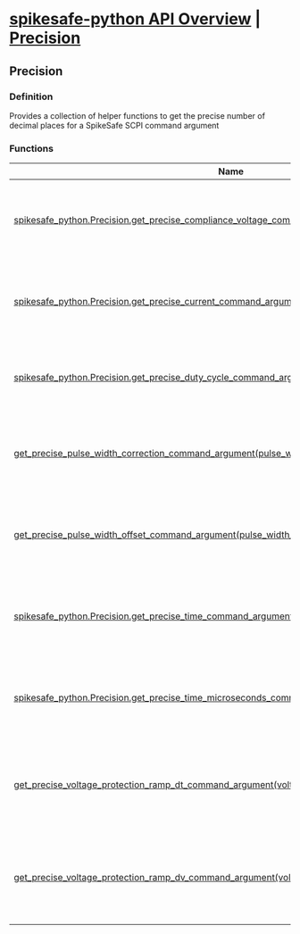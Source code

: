 # [spikesafe-python API Overview](/spikesafe_python_lib_docs/README.md) | [Precision](/spikesafe_python_lib_docs/Precision/README.md)

## Precision

### Definition
Provides a collection of helper functions to get the precise number of decimal places for a SpikeSafe SCPI command argument

### Functions
| Name | Description |
| - | - |
| [spikesafe_python.Precision.get_precise_compliance_voltage_command_argument(compliance_voltage)](/spikesafe_python_lib_docs/Precision/spikesafe_python.Precision.get_precise_compliance_voltage_command_argument/README.md) | Returns the optimal precision for a compliance voltage command argument. |
| [spikesafe_python.Precision.get_precise_current_command_argument(current_amps)](/spikesafe_python_lib_docs/Precision/spikesafe_python.Precision.get_precise_current_command_argument/README.md) | Returns the optimal precision for a current in amps command argument. |
| [spikesafe_python.Precision.get_precise_duty_cycle_command_argument(duty_cycle)](/spikesafe_python_lib_docs/Precision/spikesafe_python.Precision.get_precise_duty_cycle_command_argument/README.md) | Returns the optimal precision for a duty cycle command argument. |
| [get_precise_pulse_width_correction_command_argument(pulse_width_correction)](/spikesafe_python_lib_docs/Precision/get_precise_pulse_width_correction_command_argument/README.md) | Returns the optimal precision for a pulse width correction command argument. |
| [get_precise_pulse_width_offset_command_argument(pulse_width_offset)](/spikesafe_python_lib_docs/Precision/get_precise_pulse_width_offset_command_argument/README.md) | Returns the optimal precision for a pulse width offset command argument. |
| [spikesafe_python.Precision.get_precise_time_command_argument(time_seconds)](/spikesafe_python_lib_docs/Precision/spikesafe_python.Precision.get_precise_time_command_argument/README.md) | Returns the optimal precision for a time in seconds command argument. |
| [spikesafe_python.Precision.get_precise_time_microseconds_command_argument(time_microseconds)](/spikesafe_python_lib_docs/Precision/spikesafe_python.Precision.get_precise_time_microseconds_command_argument/README.md) | Returns the optimal precision for a time in microseconds command argument. |
| [get_precise_voltage_protection_ramp_dt_command_argument(voltage_protection_ramp_dt)](/spikesafe_python_lib_docs/Precision/get_precise_voltage_protection_ramp_dt_command_argument/README.md) | Returns the optimal precision for a voltage ramp detection dt command argument. |
| [get_precise_voltage_protection_ramp_dv_command_argument(voltage_protection_ramp_dv)](/spikesafe_python_lib_docs/Precision/get_precise_voltage_protection_ramp_dv_command_argument/README.md) | Returns the optimal precision for a voltage ramp detection dV command argument. |
